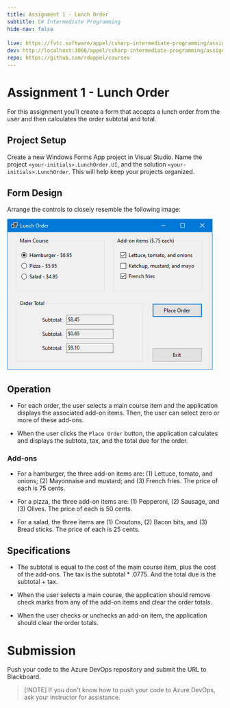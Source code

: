 ```yaml
---
title: Assignment 1 - Lunch Order
subtitle: C# Intermediate Programming
hide-nav: false

live: https://fvtc.software/appel/csharp-intermediate-programming/assignments/lunch-order
dev: http://localhost:3006/appel/csharp-intermediate-programming/assignments/lunch-order
repo: https://github.com/rdappel/courses
---
```


# Assignment 1 - Lunch Order

For this assignment you’ll create a form that accepts a lunch order from the user and then calculates the order subtotal and total.

<details open style="display: none;">
	<summary class="video">Show/Hide Video</summary>
	<div class="video-container">
		<iframe src="https://www.youtube.com/embed/AAAAAAA" width="100%" height="100%" frameborder="0"
			allowfullscreen allow="accelerometer; autoplay; encrypted-media; gyroscope; picture-in-picture">
		</iframe>
	</div>
</details>

## Project Setup

Create a new Windows Forms App project in Visual Studio. Name the project `<your-initials>.LunchOrder.UI`, and the solution `<your-initials>.LunchOrder`. This will help keep your projects organized.

## Form Design

Arrange the controls to closely resemble the following image:

![Form Layout](https://raw.githubusercontent.com/rdappel/courses/refs/heads/master/support-files/cs-intermed/lunch-order-running.png)

## Operation

- For each order, the user selects a main course item and the application displays the associated add-on items. Then, the user can select zero or more of these add-ons.

- When the user clicks the `Place Order` button, the application calculates and displays the subtota, tax, and the total due for the order.

### Add-ons

- For a hamburger, the three add-on items are: (1) Lettuce, tomato, and onions; (2) Mayonnaise and mustard; and (3) French fries. The price of each is 75 cents.

- For a pizza, the three add-on items are: (1) Pepperoni, (2) Sausage, and (3) Olives. The price of each is 50 cents.

- For a salad, the three items are (1) Croutons, (2) Bacon bits, and (3) Bread sticks. The price of each is 25 cents.

## Specifications

- The subtotal is equal to the cost of the main course item, plus the cost of the add-ons. The tax is the subtotal * .0775. And the total due is the subtotal + tax.

- When the user selects a main course, the application should remove check marks from any of the add-on items and clear the order totals.

- When the user checks or unchecks an add-on item, the application should clear the order totals.

# Submission

Push your code to the Azure DevOps repository and submit the URL to Blackboard.

> [!NOTE] If you don't know how to push your code to Azure DevOps, ask your instructor for assistance.